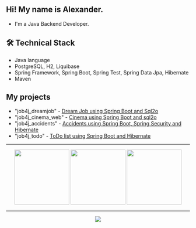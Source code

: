 ## Hi! My name is Alexander. 
- I'm a Java Backend Developer.

## 🛠 Technical Stack
*   Java language
*   PostgreSQL, H2, Liquibase
*   Spring Framework, Spring Boot, Spring Test, Spring Data Jpa, Hibernate
*   Maven

## My projects
* "job4j_dreamjob" - [Dream Job using Spring Boot and Sql2o](https://github.com/aseldom/job4j_dreamjob)
* "job4j_cinema_web" - [Cinema using Spring Boot and sql2o](https://github.com/aseldom/job4j_cinema_web)
* "job4j_accidents" - [Accidents using Spring Boot, Spring Security and Hibernate](https://github.com/aseldom/job4j_accidents)
* "job4j_todo" - [ToDo list using Spring Boot and Hibernate](https://github.com/aseldom/job4j_todo)

-----
<p align='center'>
   <a href="https://github-readme-streak-stats.herokuapp.com?user=aseldom&card_width=">
       <img height=150 src="https://github-readme-streak-stats.herokuapp.com?user=aseldom"/></a>
   <a href="https://github-readme-stats.vercel.app/api?username=aseldom&show_icons=true&count_private=true">
       <img height=150 src="https://github-readme-stats.vercel.app/api?username=aseldom&show_icons=true&count_private=true"/></a>
   <a href="https://github-readme-stats.vercel.app/api/top-langs/?username=aseldom&layout=compact">
       <img height=150 src="https://github-readme-stats.vercel.app/api/top-langs/?username=aseldom&layout=compact"/></a>
</p>

----
<div align="center">
   <a href="https://github.com/aseldom/github-profile-views-counter">
       <img src="https://komarev.com/ghpvc/?username=aseldom">
   </a>
</div>


<!--
**aseldom/aseldom** is a ✨ _special_ ✨ repository because its `README.md` (this file) appears on your GitHub profile.

Here are some ideas to get you started:

- 🔭 I’m currently working on ...
- 🌱 I’m currently learning ...
- 👯 I’m looking to collaborate on ...
- 🤔 I’m looking for help with ...
- 💬 Ask me about ...
- 📫 How to reach me: ...
- 😄 Pronouns: ...
- ⚡ Fun fact: ...
-->
